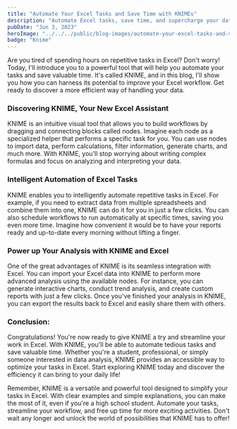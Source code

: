 ```yaml
---
title: "Automate Your Excel Tasks and Save Time with KNIMEs"
description: "Automate Excel tasks, save time, and supercharge your data analysis with KNIME. Discover its seamless integration with Excel, empowering you to streamline workflows and unleash your productivity. Start optimizing your tasks today!"
pubDate: "Jun 3, 2023"
heroImage: "../../../public/blog-images/automate-your-excel-tasks-and-save-time-with-knime.png"
badge: "Knime"
---
```


Are you tired of spending hours on repetitive tasks in Excel? Don't worry! Today, I'll introduce you to a powerful tool that will help you automate your tasks and save valuable time. It's called KNIME, and in this blog, I'll show you how you can harness its potential to improve your Excel workflow. Get ready to discover a more efficient way of handling your data.

### Discovering KNIME, Your New Excel Assistant
KNIME is an intuitive visual tool that allows you to build workflows by dragging and connecting blocks called nodes. Imagine each node as a specialized helper that performs a specific task for you. You can use nodes to import data, perform calculations, filter information, generate charts, and much more. With KNIME, you'll stop worrying about writing complex formulas and focus on analyzing and interpreting your data.

### Intelligent Automation of Excel Tasks
KNIME enables you to intelligently automate repetitive tasks in Excel. For example, if you need to extract data from multiple spreadsheets and combine them into one, KNIME can do it for you in just a few clicks. You can also schedule workflows to run automatically at specific times, saving you even more time. Imagine how convenient it would be to have your reports ready and up-to-date every morning without lifting a finger.

### Power up Your Analysis with KNIME and Excel
One of the great advantages of KNIME is its seamless integration with Excel. You can import your Excel data into KNIME to perform more advanced analysis using the available nodes. For instance, you can generate interactive charts, conduct trend analysis, and create custom reports with just a few clicks. Once you've finished your analysis in KNIME, you can export the results back to Excel and easily share them with others.

### Conclusion:
Congratulations! You're now ready to give KNIME a try and streamline your work in Excel. With KNIME, you'll be able to automate tedious tasks and save valuable time. Whether you're a student, professional, or simply someone interested in data analysis, KNIME provides an accessible way to optimize your tasks in Excel. Start exploring KNIME today and discover the efficiency it can bring to your daily life!

Remember, KNIME is a versatile and powerful tool designed to simplify your tasks in Excel. With clear examples and simple explanations, you can make the most of it, even if you're a high school student. Automate your tasks, streamline your workflow, and free up time for more exciting activities. Don't wait any longer and unlock the world of possibilities that KNIME has to offer!